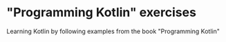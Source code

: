 # "Programming Kotlin" exercises

Learning Kotlin by following examples from the book "Programming Kotlin"